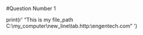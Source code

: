#Question Number 1

print(r' “This is my file_path C:\\my_computer\new_line\tab.http:\\engentech.com” ')
